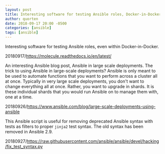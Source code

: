 ```yaml
---
layout: post
title: Interesting software for testing Ansible roles, Docker-in-Docker
author: quorten
date: 2018-09-17 20:00 -0500
categories: [ansible]
tags: [ansible]
---
```


Interesting software for testing Ansible roles, even within
Docker-in-Docker.

20180917/https://molecule.readthedocs.io/en/latest/

An interesting Ansible blog post, Ansible in large scale deployments.
The trick to using Ansible in large-scale deployments?  Ansible is
only meant to be used to automate functions that you want to perform
across a cluster all at once.  Typically in very large scale
deployments, you don't want to change everything all at once.  Rather,
you want to upgrade in shards.  It is these individual shards that you
would run Ansible on to manage them with, one at a time.

20180926/https://www.ansible.com/blog/large-scale-deployments-using-ansible

This Ansible script is useful for removing deprecated Ansible syntax
with tests as filters to proper `jinja2` test syntax.  The old syntax
has been removed in Ansible 2.9.

20180927/https://raw.githubusercontent.com/ansible/ansible/devel/hacking/fix_test_syntax.py
